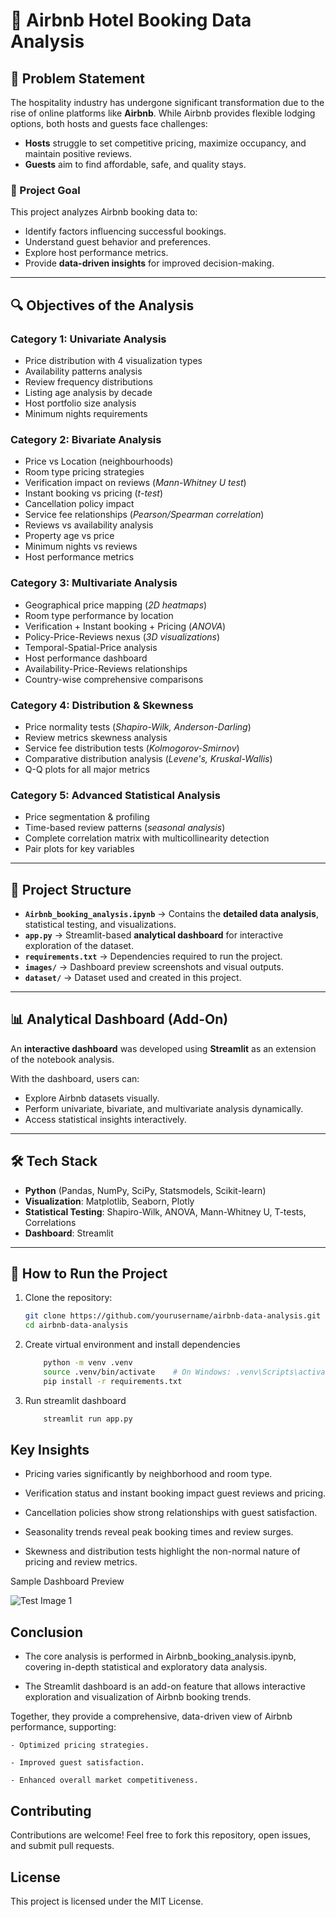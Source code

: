 # 🏨 Airbnb Hotel Booking Data Analysis

## 📌 Problem Statement
The hospitality industry has undergone significant transformation due to the rise of online platforms like **Airbnb**. While Airbnb provides flexible lodging options, both hosts and guests face challenges:

- **Hosts** struggle to set competitive pricing, maximize occupancy, and maintain positive reviews.
- **Guests** aim to find affordable, safe, and quality stays.

### 🎯 Project Goal
This project analyzes Airbnb booking data to:
- Identify factors influencing successful bookings.
- Understand guest behavior and preferences.
- Explore host performance metrics.
- Provide **data-driven insights** for improved decision-making.

---

## 🔍 Objectives of the Analysis

### **Category 1: Univariate Analysis**
- Price distribution with 4 visualization types
- Availability patterns analysis
- Review frequency distributions
- Listing age analysis by decade
- Host portfolio size analysis
- Minimum nights requirements

### **Category 2: Bivariate Analysis**
- Price vs Location (neighbourhoods)
- Room type pricing strategies
- Verification impact on reviews (*Mann-Whitney U test*)
- Instant booking vs pricing (*t-test*)
- Cancellation policy impact
- Service fee relationships (*Pearson/Spearman correlation*)
- Reviews vs availability analysis
- Property age vs price
- Minimum nights vs reviews
- Host performance metrics

### **Category 3: Multivariate Analysis**
- Geographical price mapping (*2D heatmaps*)
- Room type performance by location
- Verification + Instant booking + Pricing (*ANOVA*)
- Policy-Price-Reviews nexus (*3D visualizations*)
- Temporal-Spatial-Price analysis
- Host performance dashboard
- Availability-Price-Reviews relationships
- Country-wise comprehensive comparisons

### **Category 4: Distribution & Skewness**
- Price normality tests (*Shapiro-Wilk, Anderson-Darling*)
- Review metrics skewness analysis
- Service fee distribution tests (*Kolmogorov-Smirnov*)
- Comparative distribution analysis (*Levene's, Kruskal-Wallis*)
- Q-Q plots for all major metrics

### **Category 5: Advanced Statistical Analysis**
- Price segmentation & profiling
- Time-based review patterns (*seasonal analysis*)
- Complete correlation matrix with multicollinearity detection
- Pair plots for key variables

---

## 📂 Project Structure
- **`Airbnb_booking_analysis.ipynb`** → Contains the **detailed data analysis**, statistical testing, and visualizations.
- **`app.py`** → Streamlit-based **analytical dashboard** for interactive exploration of the dataset.
- **`requirements.txt`** → Dependencies required to run the project.
- **`images/`** → Dashboard preview screenshots and visual outputs.
- **`dataset/`** -> Dataset used and created in this project.
---

## 📊 Analytical Dashboard (Add-On)
An **interactive dashboard** was developed using **Streamlit** as an extension of the notebook analysis.

With the dashboard, users can:
- Explore Airbnb datasets visually.
- Perform univariate, bivariate, and multivariate analysis dynamically.
- Access statistical insights interactively.

---

## 🛠️ Tech Stack
- **Python** (Pandas, NumPy, SciPy, Statsmodels, Scikit-learn)
- **Visualization**: Matplotlib, Seaborn, Plotly
- **Statistical Testing**: Shapiro-Wilk, ANOVA, Mann-Whitney U, T-tests, Correlations
- **Dashboard**: Streamlit

---

## 🚀 How to Run the Project
1. Clone the repository:
   ```bash
   git clone https://github.com/yourusername/airbnb-data-analysis.git
   cd airbnb-data-analysis

2. Create virtual environment and install dependencies
    ```bash
        python -m venv .venv
        source .venv/bin/activate    # On Windows: .venv\Scripts\activate
        pip install -r requirements.txt

3. Run streamlit dashboard
    ```bash
        streamlit run app.py

## Key Insights

- Pricing varies significantly by neighborhood and room type.

- Verification status and instant booking impact guest reviews and pricing.

- Cancellation policies show strong relationships with guest satisfaction.

- Seasonality trends reveal peak booking times and review surges.

- Skewness and distribution tests highlight the non-normal nature of pricing and review metrics.

Sample Dashboard Preview

![Test Image 1](images\screencapture-localhost-8501-2025-09-30-18_01_18.png)

## Conclusion

- The core analysis is performed in Airbnb_booking_analysis.ipynb, covering in-depth statistical and exploratory data analysis.

- The Streamlit dashboard is an add-on feature that allows interactive exploration and visualization of Airbnb booking trends.

Together, they provide a comprehensive, data-driven view of Airbnb performance, supporting:

    - Optimized pricing strategies.

    - Improved guest satisfaction.

    - Enhanced overall market competitiveness.

## Contributing

Contributions are welcome! Feel free to fork this repository, open issues, and submit pull requests.

## License

This project is licensed under the MIT License.
